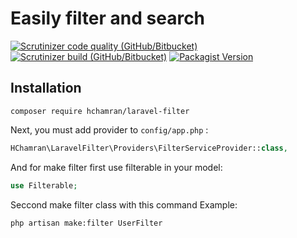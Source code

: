 # Easily filter and search
[![Scrutinizer code quality (GitHub/Bitbucket)](https://img.shields.io/scrutinizer/quality/g/hchamran/laravel-filter?style=flat-square)](https://scrutinizer-ci.com/g/hChamran/laravel-filter)
[![Scrutinizer build (GitHub/Bitbucket)](https://img.shields.io/scrutinizer/build/g/hchamran/laravel-filter?color=green&style=flat-square)](https://scrutinizer-ci.com/g/hChamran/laravel-filter)
[![Packagist Version](https://img.shields.io/packagist/v/hchamran/laravel-filter?color=yellowgreen&style=flat-square)](https://packagist.org/packages/hchamran/laravel-filter)

## Installation
```
composer require hchamran/laravel-filter
```

Next, you must add provider to `config/app.php` :

```php
HChamran\LaravelFilter\Providers\FilterServiceProvider::class,
```

And for make filter first use filterable in your model:

```php
use Filterable;
```

Seccond make filter class with this command Example: 

```
php artisan make:filter UserFilter
```
